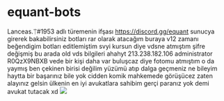 # equant-bots
Lanceas.ᛠ#1953 adlı türemenin ifşası
https://discord.gg/equant sunucya girerek bakabilirsiniz
botları rar olarak atacağım buraya v12 zamanı beğendigim botları editlemiştim svyi kursun diye vdsne atmıştım şifre değişmiş bu arada old vds bilgileri ahahyt 
213.238.182.106
administrator
R0QzX9NBXB
vede bir kişi daha var buluşcaz diye fotomu atmıştım o da yaymış ben çekinen birisi değilim yüzümü atıp dalga geçmeniz ne bileyim haytta bir başarınız bile yok cidden komik mahkemede görüşücez zaten alayınız gelsin ülkenin en iyi avukatlara sahibim
gerçi paranız yok demi avukat tutacak xd
<img src= "https://cdn.discordapp.com/attachments/972768285735125022/989163023094657084/unknown.png">
